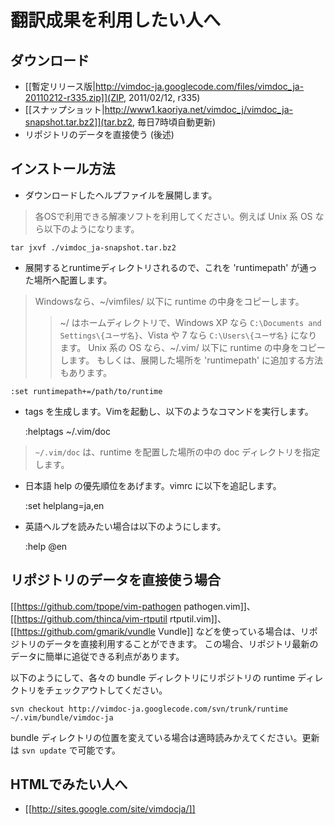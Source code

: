 翻訳成果を利用したい人へ
========================

ダウンロード
------------

  * [[暫定リリース版|http://vimdoc-ja.googlecode.com/files/vimdoc_ja-20110212-r335.zip]](ZIP, 2011/02/12, r335)
  * [[スナップショット|http://www1.kaoriya.net/vimdoc_j/vimdoc_ja-snapshot.tar.bz2]](tar.bz2, 毎日7時頃自動更新)
  * リポジトリのデータを直接使う (後述)

インストール方法
----------------

- ダウンロードしたヘルプファイルを展開します。

> 各OSで利用できる解凍ソフトを利用してください。例えば Unix 系 OS なら以下のようになります。

    tar jxvf ./vimdoc_ja-snapshot.tar.bz2

- 展開するとruntimeディレクトリされるので、これを 'runtimepath' が通った場所へ配置します。

> Windowsなら、~/vimfiles/ 以下に runtime の中身をコピーします。
>> ~/ はホームディレクトリで、Windows XP なら `C:\Documents and Settings\{ユーザ名}`、Vista や 7 なら `C:\Users\{ユーザ名}` になります。
>Unix 系の OS なら、~/.vim/ 以下に runtime の中身をコピーします。
>もしくは、展開した場所を 'runtimepath' に追加する方法もあります。

    :set runtimepath+=/path/to/runtime

- tags を生成します。Vimを起動し、以下のようなコマンドを実行します。

    :helptags ~/.vim/doc

> `~/.vim/doc` は、runtime を配置した場所の中の doc ディレクトリを指定します。

- 日本語 help の優先順位をあげます。vimrc に以下を追記します。

    :set helplang=ja,en

- 英語ヘルプを読みたい場合は以下のようにします。

    :help @en


リポジトリのデータを直接使う場合
--------------------------------

[[https://github.com/tpope/vim-pathogen pathogen.vim]]、[[https://github.com/thinca/vim-rtputil rtputil.vim]]、[[https://github.com/gmarik/vundle Vundle]] などを使っている場合は、リポジトリのデータを直接利用することができます。
この場合、リポジトリ最新のデータに簡単に追従できる利点があります。

以下のようにして、各々の bundle ディレクトリにリポジトリの runtime ディレクトリをチェックアウトしてください。

    svn checkout http://vimdoc-ja.googlecode.com/svn/trunk/runtime ~/.vim/bundle/vimdoc-ja

bundle ディレクトリの位置を変えている場合は適時読みかえてください。更新は `svn update` で可能です。

HTMLでみたい人へ
----------------

  * [[http://sites.google.com/site/vimdocja/]]
